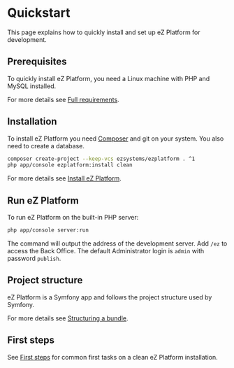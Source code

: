 # Quickstart

This page explains how to quickly install and set up eZ Platform for development.

## Prerequisites

To quickly install eZ Platform, you need a Linux machine with PHP and MySQL installed.

For more details see [Full requirements](requirements.md).

## Installation

To install eZ Platform you need [Composer](https://getcomposer.org/) and git on your system.
You also need to create a database.

``` bash
composer create-project --keep-vcs ezsystems/ezplatform . ^1
php app/console ezplatform:install clean
```

For more details see [Install eZ Platform](install_ez_platform.md).

## Run eZ Platform

To run eZ Platform on the built-in PHP server:

``` bash
php app/console server:run
```

The command will output the address of the development server.
Add `/ez` to access the Back Office. The default Administrator login is `admin` with password `publish`.

## Project structure

eZ Platform is a Symfony app and follows the project structure used by Symfony.

For more details see [Structuring a bundle](../guide/bundles.md#structuring-a-bundle).

## First steps

See [First steps](first_steps.md) for common first tasks on a clean eZ Platform installation.
